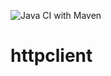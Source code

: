 ![Java CI with Maven](https://github.com/mergimademaj/httpclient/workflows/Java%20CI%20with%20Maven/badge.svg)

# httpclient

